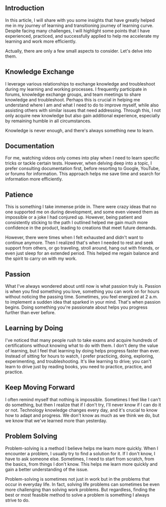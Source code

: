 
## Introduction

In this article, I will share with you some insights that have greatly helped me in my journey of learning and transitioning journey of learning curve. Despite facing many challenges, I will highlight some points that I have experienced, practiced, and successfully applied to help me accelerate my learning and work more efficiently.

Actually, there are only a few small aspects to consider. Let's delve into them.

## Knowledge Exchange

I leverage various relationships to exchange knowledge and troubleshoot during my learning and working processes. I frequently participate in forums, knowledge exchange groups, and team meetings to share knowledge and troubleshoot. Perhaps this is crucial in helping me understand where I am and what I need to do to improve myself, while also assisting others with similar issues that need addressing. Through this, I not only acquire new knowledge but also gain additional experience, especially by remaining humble in all circumstances.

Knowledge is never enough, and there's always something new to learn.

## Documentation

For me, watching videos only comes into play when I need to learn specific tricks or tackle certain tests. However, when delving deep into a topic, I prefer consulting documentation first, before resorting to Google, YouTube, or forums for information. This approach helps me save time and search for information more efficiently.

## Patience

This is something I take immense pride in. There were crazy ideas that no one supported me on during development, and some even viewed them as impossible or a joke I had conjured up. However, being patient and consistently sticking to the path I outlined helped me gain much more confidence in the product, leading to creations that meet future demands.

However, there were times when I felt exhausted and didn't want to continue anymore. Then I realized that's when I needed to rest and seek support from others, or go traveling, stroll around, hang out with friends, or even just sleep for an extended period. This helped me regain balance and the spirit to carry on with my work.

## Passion

What I've always wondered about until now is what passion truly is. Passion is when you find something you love, something you can work on for hours without noticing the passing time. Sometimes, you feel energized at 2 a.m. to implement a sudden idea that sparked in your mind. That's when passion begins. Doing something you're passionate about helps you progress further than ever before.

## Learning by Doing

I've noticed that many people rush to take exams and acquire hundreds of certifications without knowing what to do with them. I don't deny the value of learning, but I feel that learning by doing helps progress faster than ever. Instead of sitting for hours to watch, I prefer practicing, doing, exploring, experimenting, and troubleshooting. It's like learning to drive; you can't learn to drive just by reading books, you need to practice, practice, and practice.

## Keep Moving Forward

I often remind myself that nothing is impossible. Sometimes I feel like I can't do something, but then I realize that if I don't try, I'll never know if I can do it or not. Technology knowledge changes every day, and it's crucial to know how to adapt and progress. We don't know as much as we think we do, but we know that we've learned more than yesterday.

## Problem Solving

Problem-solving is a method I believe helps me learn more quickly. When I encounter a problem, I usually try to find a solution for it. If I don't know, I have to ask someone else. Sometimes, I need to start from scratch, from the basics, from things I don't know. This helps me learn more quickly and gain a better understanding of the issue.

Problem-solving is sometimes not just in work but in the problems that occur in everyday life. In fact, solving life problems can sometimes be even more challenging than solving work problems. But regardless, finding the best or most feasible method to solve a problem is something I always strive to do.

